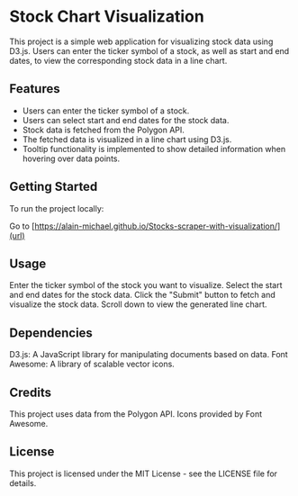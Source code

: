 # Stock Chart Visualization

This project is a simple web application for visualizing stock data using D3.js. Users can enter the ticker symbol of a stock, as well as start and end dates, to view the corresponding stock data in a line chart.

## Features

- Users can enter the ticker symbol of a stock.
- Users can select start and end dates for the stock data.
- Stock data is fetched from the Polygon API.
- The fetched data is visualized in a line chart using D3.js.
- Tooltip functionality is implemented to show detailed information when hovering over data points.

## Getting Started

To run the project locally:

Go to [https://alain-michael.github.io/Stocks-scraper-with-visualization/](url)


## Usage

Enter the ticker symbol of the stock you want to visualize.
Select the start and end dates for the stock data.
Click the "Submit" button to fetch and visualize the stock data.
Scroll down to view the generated line chart.

## Dependencies

D3.js: A JavaScript library for manipulating documents based on data.
Font Awesome: A library of scalable vector icons.

## Credits

This project uses data from the Polygon API.
Icons provided by Font Awesome.

## License

This project is licensed under the MIT License - see the LICENSE file for details.
